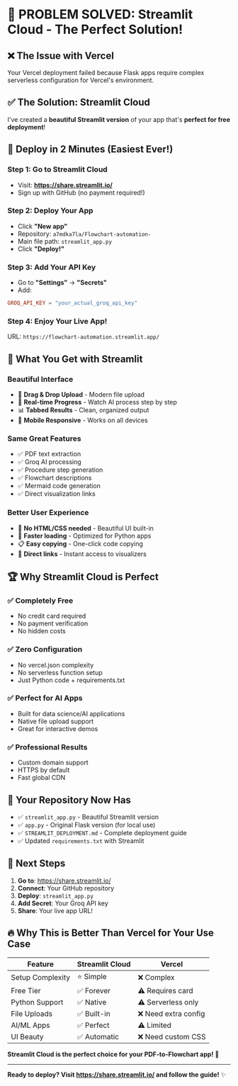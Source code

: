 # 🎉 PROBLEM SOLVED: Streamlit Cloud - The Perfect Solution!

## ❌ **The Issue with Vercel**
Your Vercel deployment failed because Flask apps require complex serverless configuration for Vercel's environment.

## ✅ **The Solution: Streamlit Cloud**

I've created a **beautiful Streamlit version** of your app that's **perfect for free deployment**!

## 🚀 **Deploy in 2 Minutes (Easiest Ever!)**

### **Step 1**: Go to Streamlit Cloud
- Visit: **https://share.streamlit.io/**
- Sign up with GitHub (no payment required!)

### **Step 2**: Deploy Your App
- Click **"New app"**
- Repository: `a7mdka7la/Flowchart-automation-`
- Main file path: `streamlit_app.py`
- Click **"Deploy!"**

### **Step 3**: Add Your API Key
- Go to **"Settings"** → **"Secrets"**
- Add:
```toml
GROQ_API_KEY = "your_actual_groq_api_key"
```

### **Step 4**: Enjoy Your Live App!
URL: `https://flowchart-automation.streamlit.app/`

## 🌟 **What You Get with Streamlit**

### **Beautiful Interface**
- 📄 **Drag & Drop Upload** - Modern file upload
- 🔄 **Real-time Progress** - Watch AI process step by step  
- 📊 **Tabbed Results** - Clean, organized output
- 📱 **Mobile Responsive** - Works on all devices

### **Same Great Features**
- ✅ PDF text extraction
- ✅ Groq AI processing
- ✅ Procedure step generation
- ✅ Flowchart descriptions
- ✅ Mermaid code generation
- ✅ Direct visualization links

### **Better User Experience**
- 🎨 **No HTML/CSS needed** - Beautiful UI built-in
- 🚀 **Faster loading** - Optimized for Python apps
- 📋 **Easy copying** - One-click code copying
- 🔗 **Direct links** - Instant access to visualizers

## 🏆 **Why Streamlit Cloud is Perfect**

### ✅ **Completely Free**
- No credit card required
- No payment verification 
- No hidden costs

### ✅ **Zero Configuration**
- No vercel.json complexity
- No serverless function setup
- Just Python code + requirements.txt

### ✅ **Perfect for AI Apps**
- Built for data science/AI applications
- Native file upload support
- Great for interactive demos

### ✅ **Professional Results**
- Custom domain support
- HTTPS by default
- Fast global CDN

## 📂 **Your Repository Now Has**
- ✅ `streamlit_app.py` - Beautiful Streamlit version
- ✅ `app.py` - Original Flask version (for local use)
- ✅ `STREAMLIT_DEPLOYMENT.md` - Complete deployment guide
- ✅ Updated `requirements.txt` with Streamlit

## 🎯 **Next Steps**

1. **Go to**: https://share.streamlit.io/
2. **Connect**: Your GitHub repository
3. **Deploy**: `streamlit_app.py`
4. **Add Secret**: Your Groq API key
5. **Share**: Your live app URL!

## 🔥 **Why This is Better Than Vercel for Your Use Case**

| Feature | Streamlit Cloud | Vercel |
|---------|----------------|---------|
| Setup Complexity | ⭐ Simple | ❌ Complex |
| Free Tier | ✅ Forever | ⚠️ Requires card |
| Python Support | ✅ Native | ⚠️ Serverless only |
| File Uploads | ✅ Built-in | ❌ Need extra config |
| AI/ML Apps | ✅ Perfect | ⚠️ Limited |
| UI Beauty | ✅ Automatic | ❌ Need custom CSS |

**Streamlit Cloud is the perfect choice for your PDF-to-Flowchart app! 🚀**

---

**Ready to deploy? Visit https://share.streamlit.io/ and follow the guide!** ✨
